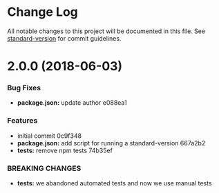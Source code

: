 # Change Log

All notable changes to this project will be documented in this file. See [standard-version](https://github.com/conventional-changelog/standard-version) for commit guidelines.

<a name="2.0.0"></a>
# 2.0.0 (2018-06-03)


### Bug Fixes

* **package.json:** update author e088ea1


### Features

* initial commit 0c9f348
* **package.json:** add script for running a standard-version 667a2b2
* **tests:** remove npm tests 74b35ef


### BREAKING CHANGES

* **tests:** we abandoned automated tests and now we use manual tests
